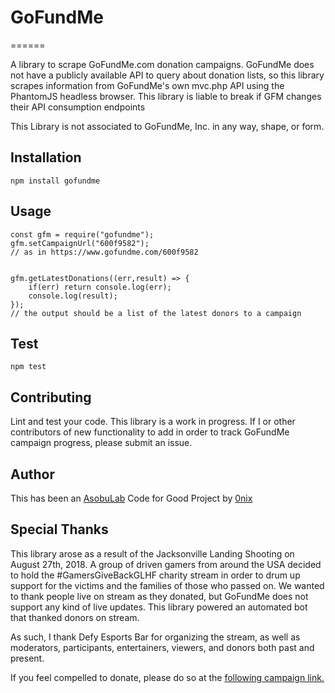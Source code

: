 # GoFundMe
======

A library to scrape GoFundMe.com donation campaigns. GoFundMe does not have a publicly available API to query about donation lists, so this library scrapes information from GoFundMe's own mvc.php API using the PhantomJS headless browser. This library is liable to break if GFM changes their API consumption endpoints

This Library is not associated to GoFundMe, Inc. in any way, shape, or form.

## Installation

    npm install gofundme

## Usage


    const gfm = require("gofundme");
    gfm.setCampaignUrl("600f9582");
    // as in https://www.gofundme.com/600f9582


    gfm.getLatestDonations((err,result) => {
        if(err) return console.log(err);
        console.log(result);
    });
    // the output should be a list of the latest donors to a campaign

## Test


    npm test

## Contributing

Lint and test your code. This library is a work in progress. If I or other contributors of new functionality to add in order to track GoFundMe campaign progress, please submit an issue.

## Author

This has been an [AsobuLab](https://twitch.tv/asobulab) Code for Good Project by [0nix](https://twitter.com/asobulab)

## Special Thanks

This library arose as a result of the Jacksonville Landing Shooting on August 27th, 2018. A group of driven gamers from around the USA decided to hold the #GamersGiveBackGLHF charity stream in order to drum up support for the victims and the families of those who passed on. We wanted to thank people live on stream as they donated, but GoFundMe does not support any kind of live updates. This library powered an automated bot that thanked donors on stream. 


As such, I thank Defy Esports Bar for organizing the stream, as well as moderators, participants, entertainers, viewers, and donors both past and present.


If you feel compelled to donate, please do so at the [following campaign link.](https://www.gofundme.com/gamersgivebackglhf)